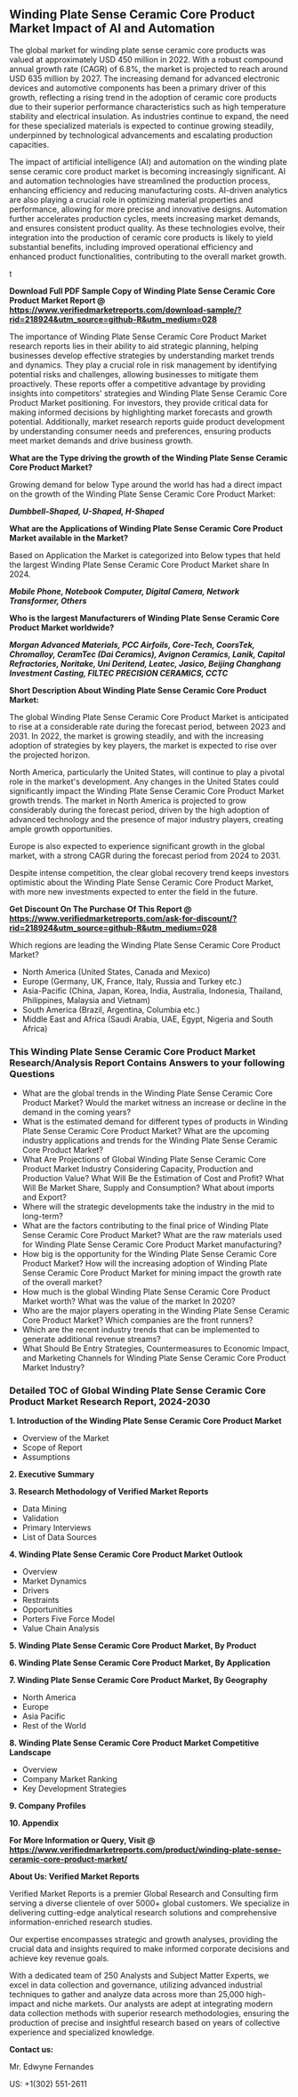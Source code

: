 <h2>Winding Plate Sense Ceramic Core Product Market Impact of AI and Automation</h2><p>The global market for winding plate sense ceramic core products was valued at approximately USD 450 million in 2022. With a robust compound annual growth rate (CAGR) of 6.8%, the market is projected to reach around USD 635 million by 2027. The increasing demand for advanced electronic devices and automotive components has been a primary driver of this growth, reflecting a rising trend in the adoption of ceramic core products due to their superior performance characteristics such as high temperature stability and electrical insulation. As industries continue to expand, the need for these specialized materials is expected to continue growing steadily, underpinned by technological advancements and escalating production capacities.</p><p>The impact of artificial intelligence (AI) and automation on the winding plate sense ceramic core product market is becoming increasingly significant. AI and automation technologies have streamlined the production process, enhancing efficiency and reducing manufacturing costs. AI-driven analytics are also playing a crucial role in optimizing material properties and performance, allowing for more precise and innovative designs. Automation further accelerates production cycles, meets increasing market demands, and ensures consistent product quality. As these technologies evolve, their integration into the production of ceramic core products is likely to yield substantial benefits, including improved operational efficiency and enhanced product functionalities, contributing to the overall market growth.</p>t</p><p id="" class=""><strong>Download Full PDF Sample Copy of Winding Plate Sense Ceramic Core Product Market Report @ <a href="https://www.verifiedmarketreports.com/download-sample/?rid=218924&utm_source=github-R&utm_medium=028" target="_blank">https://www.verifiedmarketreports.com/download-sample/?rid=218924&utm_source=github-R&utm_medium=028</a></strong></p><p>The importance of&nbsp;Winding Plate Sense Ceramic Core Product Market research reports lies in their ability to aid strategic planning, helping businesses develop effective strategies by understanding market trends and dynamics. They play a crucial role in risk management by identifying potential risks and challenges, allowing businesses to mitigate them proactively. These reports offer a competitive advantage by providing insights into competitors' strategies and Winding Plate Sense Ceramic Core Product Market positioning. For investors, they provide critical data for making informed decisions by highlighting market forecasts and growth potential. Additionally, market research reports guide product development by understanding consumer needs and preferences, ensuring products meet market demands and drive business growth.</p><p><strong>What are the&nbsp;Type driving the growth of the Winding Plate Sense Ceramic Core Product Market?</strong></p><p id="" class="">Growing demand for below Type around the world has had a direct impact on the growth of the Winding Plate Sense Ceramic Core Product Market:</p><em><strong>Dumbbell-Shaped, U-Shaped, H-Shaped</strong></em></p><strong>What are the&nbsp;Applications&nbsp;of Winding Plate Sense Ceramic Core Product Market available in the Market?</strong></p><p id="" class="">Based on Application the Market is categorized into Below types that held the largest Winding Plate Sense Ceramic Core Product Market share In 2024.</p><em><strong>Mobile Phone, Notebook Computer, Digital Camera, Network Transformer, Others</strong></em></p><strong>Who is the largest Manufacturers of Winding Plate Sense Ceramic Core Product Market worldwide?</strong></p><p><em><strong>Morgan Advanced Materials, PCC Airfoils, Core-Tech, CoorsTek, Chromalloy, CeramTec (Dai Ceramics), Avignon Ceramics, Lanik, Capital Refractories, Noritake, Uni Deritend, Leatec, Jasico, Beijing Changhang Investment Casting, FILTEC PRECISION CERAMICS, CCTC</strong></em></p><p id="" class=""><strong>Short Description About Winding Plate Sense Ceramic Core Product Market:</strong></p><p>The global Winding Plate Sense Ceramic Core Product Market is anticipated to rise at a considerable rate during the forecast period, between 2023 and 2031. In 2022, the market is growing steadily, and with the increasing adoption of strategies by key players, the market is expected to rise over the projected horizon.</p><p>North America, particularly the United States, will continue to play a pivotal role in the market's development. Any changes in the United States could significantly impact the Winding Plate Sense Ceramic Core Product Market growth trends. The market in North America is projected to grow considerably during the forecast period, driven by the high adoption of advanced technology and the presence of major industry players, creating ample growth opportunities.</p><p>Europe is also expected to experience significant growth in the global market, with a strong CAGR during the forecast period from 2024 to 2031.</p><p>Despite intense competition, the clear global recovery trend keeps investors optimistic about the Winding Plate Sense Ceramic Core Product Market, with more new investments expected to enter the field in the future.</p><p id="" class=""><strong>Get Discount On The Purchase Of This Report @ <a href="https://www.verifiedmarketreports.com/ask-for-discount/?rid=218924&utm_source=github-R&utm_medium=028" target="_blank">https://www.verifiedmarketreports.com/ask-for-discount/?rid=218924&utm_source=github-R&utm_medium=028</a></strong></p>Which regions are leading the Winding Plate Sense Ceramic Core Product Market?</p><ul><li>North America (United States, Canada and Mexico)</li><li>Europe (Germany, UK, France, Italy, Russia and Turkey etc.)</li><li>Asia-Pacific (China, Japan, Korea, India, Australia, Indonesia, Thailand, Philippines, Malaysia and Vietnam)</li><li>South America (Brazil, Argentina, Columbia etc.)</li><li>Middle East and Africa (Saudi Arabia, UAE, Egypt, Nigeria and South Africa)</li></ul><h3 id="" class="">This Winding Plate Sense Ceramic Core Product Market Research/Analysis Report Contains Answers to your following Questions</h3><ul><li>What are the global trends in the Winding Plate Sense Ceramic Core Product Market? Would the market witness an increase or decline in the demand in the coming years?</li><li>What is the estimated demand for different types of products in Winding Plate Sense Ceramic Core Product Market? What are the upcoming industry applications and trends for the Winding Plate Sense Ceramic Core Product Market?</li><li>What Are Projections of Global Winding Plate Sense Ceramic Core Product Market Industry Considering Capacity, Production and Production Value? What Will Be the Estimation of Cost and Profit? What Will Be Market Share, Supply and Consumption? What about imports and Export?</li><li>Where will the strategic developments take the industry in the mid to long-term?</li><li>What are the factors contributing to the final price of Winding Plate Sense Ceramic Core Product Market? What are the raw materials used for Winding Plate Sense Ceramic Core Product Market manufacturing?</li><li>How big is the opportunity for the Winding Plate Sense Ceramic Core Product Market? How will the increasing adoption of Winding Plate Sense Ceramic Core Product Market for mining impact the growth rate of the overall market?</li><li>How much is the global Winding Plate Sense Ceramic Core Product Market worth? What was the value of the market In 2020?</li><li>Who are the major players operating in the Winding Plate Sense Ceramic Core Product Market? Which companies are the front runners?</li><li>Which are the recent industry trends that can be implemented to generate additional revenue streams?</li><li>What Should Be Entry Strategies, Countermeasures to Economic Impact, and Marketing Channels for Winding Plate Sense Ceramic Core Product Market Industry?</li></ul><h3 id="" class="">Detailed TOC of Global Winding Plate Sense Ceramic Core Product Market Research Report, 2024-2030</h3><p id="" class=""><strong>1. Introduction of the Winding Plate Sense Ceramic Core Product Market</strong></p><ul><li>Overview of the Market</li><li>Scope of Report</li><li>Assumptions</li></ul><p id="" class=""><strong>2. Executive Summary</strong></p><p id="" class=""><strong>3. Research Methodology of Verified Market Reports</strong></p><ul><li>Data Mining</li><li>Validation</li><li>Primary Interviews</li><li>List of Data Sources</li></ul><p id="" class=""><strong>4. Winding Plate Sense Ceramic Core Product Market Outlook</strong></p><ul><li>Overview</li><li>Market Dynamics</li><li>Drivers</li><li>Restraints</li><li>Opportunities</li><li>Porters Five Force Model</li><li>Value Chain Analysis</li></ul><p id="" class=""><strong>5. Winding Plate Sense Ceramic Core Product Market, By Product</strong></p><p id="" class=""><strong>6. Winding Plate Sense Ceramic Core Product Market, By Application</strong></p><p id="" class=""><strong>7. Winding Plate Sense Ceramic Core Product Market, By Geography</strong></p><ul><li>North America</li><li>Europe</li><li>Asia Pacific</li><li>Rest of the World</li></ul><p id="" class=""><strong>8. Winding Plate Sense Ceramic Core Product Market Competitive Landscape</strong></p><ul><li>Overview</li><li>Company Market Ranking</li><li>Key Development Strategies</li></ul><p id="" class=""><strong>9. Company Profiles</strong></p><p id="" class=""><strong>10. Appendix</strong></p><p id="" class=""><strong>For More Information or Query, Visit @ <a href="https://www.verifiedmarketreports.com/product/winding-plate-sense-ceramic-core-product-market/" target="_blank">https://www.verifiedmarketreports.com/product/winding-plate-sense-ceramic-core-product-market/</a></strong></p><p id="" class=""><strong>About Us: Verified Market Reports</strong></p><p id="" class="">Verified Market Reports is a premier Global Research and Consulting firm serving a diverse clientele of over 5000+ global customers. We specialize in delivering cutting-edge analytical research solutions and comprehensive information-enriched research studies.</p><p id="" class="">Our expertise encompasses strategic and growth analyses, providing the crucial data and insights required to make informed corporate decisions and achieve key revenue goals.</p><p id="" class="">With a dedicated team of 250 Analysts and Subject Matter Experts, we excel in data collection and governance, utilizing advanced industrial techniques to gather and analyze data across more than 25,000 high-impact and niche markets. Our analysts are adept at integrating modern data collection methods with superior research methodologies, ensuring the production of precise and insightful research based on years of collective experience and specialized knowledge.</p><p id="" class=""><strong>Contact us:</strong></p><p id="" class="">Mr. Edwyne Fernandes</p><p id="" class="">US: +1(302) 551-2611</p>